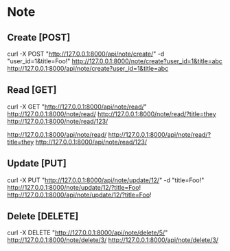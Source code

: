# Note

## Create [POST]
curl -X POST "http://127.0.0.1:8000/api/note/create/" -d "user_id=1&title=Foo!"
http://127.0.0.1:8000/note/create?user_id=1&title=abc
http://127.0.0.1:8000/api/note/create?user_id=1&title=abc

## Read [GET]
curl -X GET "http://127.0.0.1:8000/api/note/read/"
http://127.0.0.1:8000/note/read/
http://127.0.0.1:8000/note/read/?title=they
http://127.0.0.1:8000/note/read/123/

http://127.0.0.1:8000/api/note/read/
http://127.0.0.1:8000/api/note/read/?title=they
http://127.0.0.1:8000/api/note/read/123/

## Update [PUT]
curl -X PUT "http://127.0.0.1:8000/api/note/update/12/" -d "title=Foo!"
http://127.0.0.1:8000/note/update/12/?title=Foo!
http://127.0.0.1:8000/api/note/update/12/?title=Foo!

## Delete [DELETE]
curl -X DELETE "http://127.0.0.1:8000/api/note/delete/5/"
http://127.0.0.1:8000/note/delete/3/
http://127.0.0.1:8000/api/note/delete/3/

